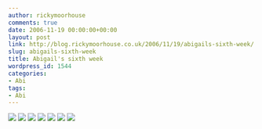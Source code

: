 ```yaml
---
author: rickymoorhouse
comments: true
date: 2006-11-19 00:00:00+00:00
layout: post
link: http://blog.rickymoorhouse.co.uk/2006/11/19/abigails-sixth-week/
slug: abigails-sixth-week
title: Abigail's sixth week
wordpress_id: 1544
categories:
- Abi
tags:
- Abi
---
```



![](http://samespirit.net/ricky/images/365/2006-11-12a.png)
![](http://samespirit.net/ricky/images/365/2006-11-12b.png)
![](http://samespirit.net/ricky/images/365/2006-11-12c.png)
![](http://samespirit.net/ricky/images/365/2006-11-12d.png)
![](http://samespirit.net/ricky/images/365/2006-11-12e.png)
![](http://samespirit.net/ricky/images/365/2006-11-12f.png)
![](http://samespirit.net/ricky/images/365/2006-11-12g.png)

